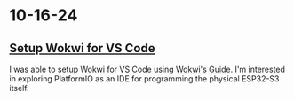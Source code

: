 # 10-16-24

## [Setup Wokwi for VS Code](https://github.com/BTrujillo816/coffee-scale/issues/12)

I was able to setup Wokwi for VS Code using [Wokwi's Guide](https://docs.wokwi.com/vscode/getting-started/). I'm interested in exploring PlatformIO as an IDE for programming the physical ESP32-S3 itself.

